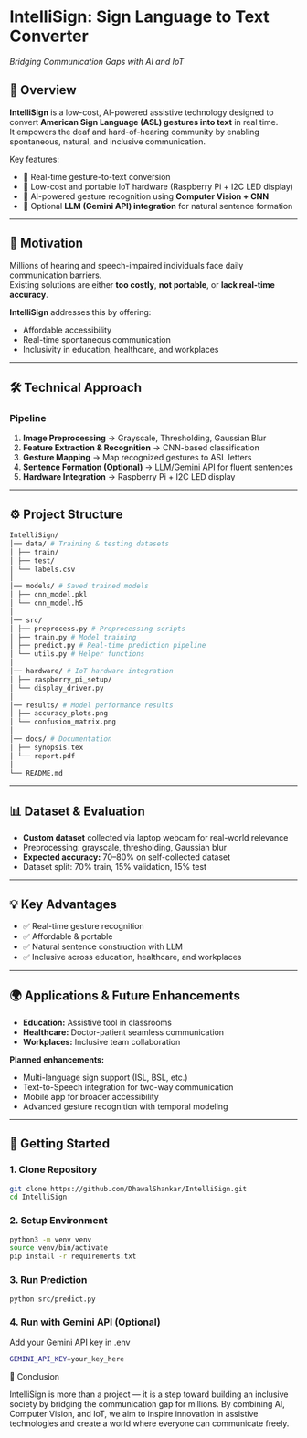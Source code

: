 # IntelliSign: Sign Language to Text Converter  
*Bridging Communication Gaps with AI and IoT*  

## 📌 Overview  
**IntelliSign** is a low-cost, AI-powered assistive technology designed to convert **American Sign Language (ASL) gestures into text** in real time.  
It empowers the deaf and hard-of-hearing community by enabling spontaneous, natural, and inclusive communication.  

Key features:  
- 🔹 Real-time gesture-to-text conversion  
- 🔹 Low-cost and portable IoT hardware (Raspberry Pi + I2C LED display)  
- 🔹 AI-powered gesture recognition using **Computer Vision + CNN**  
- 🔹 Optional **LLM (Gemini API) integration** for natural sentence formation  

---

## 🚀 Motivation  
Millions of hearing and speech-impaired individuals face daily communication barriers.  
Existing solutions are either **too costly**, **not portable**, or **lack real-time accuracy**.  

**IntelliSign** addresses this by offering:  
- Affordable accessibility  
- Real-time spontaneous communication  
- Inclusivity in education, healthcare, and workplaces  

---

## 🛠️ Technical Approach  

### Pipeline  
1. **Image Preprocessing** → Grayscale, Thresholding, Gaussian Blur  
2. **Feature Extraction & Recognition** → CNN-based classification  
3. **Gesture Mapping** → Map recognized gestures to ASL letters  
4. **Sentence Formation (Optional)** → LLM/Gemini API for fluent sentences  
5. **Hardware Integration** → Raspberry Pi + I2C LED display  

---

## ⚙️ Project Structure  
```bash
IntelliSign/
│── data/ # Training & testing datasets
│ ├── train/
│ ├── test/
│ └── labels.csv
│
│── models/ # Saved trained models
│ ├── cnn_model.pkl
│ └── cnn_model.h5
│
│── src/
│ ├── preprocess.py # Preprocessing scripts
│ ├── train.py # Model training
│ ├── predict.py # Real-time prediction pipeline
│ └── utils.py # Helper functions
│
│── hardware/ # IoT hardware integration
│ ├── raspberry_pi_setup/
│ └── display_driver.py
│
│── results/ # Model performance results
│ ├── accuracy_plots.png
│ └── confusion_matrix.png
│
│── docs/ # Documentation
│ ├── synopsis.tex
│ └── report.pdf
│
└── README.md
```
---

## 📊 Dataset & Evaluation  
- **Custom dataset** collected via laptop webcam for real-world relevance  
- Preprocessing: grayscale, thresholding, Gaussian blur  
- **Expected accuracy:** 70–80% on self-collected dataset  
- Dataset split: 70% train, 15% validation, 15% test  

---

## 💡 Key Advantages  
- ✅ Real-time gesture recognition  
- ✅ Affordable & portable  
- ✅ Natural sentence construction with LLM  
- ✅ Inclusive across education, healthcare, and workplaces  

---

## 🌍 Applications & Future Enhancements  
- **Education:** Assistive tool in classrooms  
- **Healthcare:** Doctor-patient seamless communication  
- **Workplaces:** Inclusive team collaboration  

**Planned enhancements:**  
- Multi-language sign support (ISL, BSL, etc.)  
- Text-to-Speech integration for two-way communication  
- Mobile app for broader accessibility  
- Advanced gesture recognition with temporal modeling  

---

## 🔑 Getting Started  

### 1. Clone Repository  
```bash
git clone https://github.com/DhawalShankar/IntelliSign.git
cd IntelliSign
```
### 2. Setup Environment
```bash
python3 -m venv venv
source venv/bin/activate
pip install -r requirements.txt
```
### 3. Run Prediction
```bash
python src/predict.py
```
### 4. Run with Gemini API (Optional)

Add your Gemini API key in .env
```bash
GEMINI_API_KEY=your_key_here
```

📝 Conclusion

IntelliSign is more than a project — it is a step toward building an inclusive society by bridging the communication gap for millions.
By combining AI, Computer Vision, and IoT, we aim to inspire innovation in assistive technologies and create a world where everyone can communicate freely.
